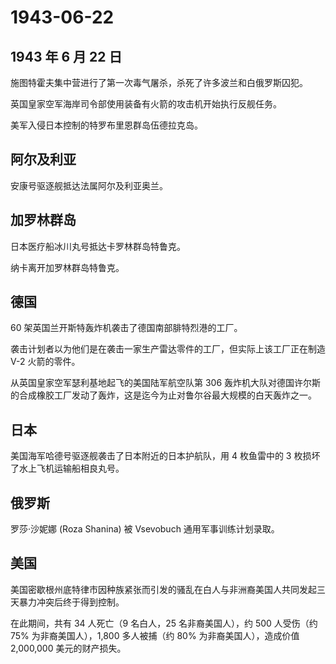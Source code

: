 # 1943-06-22

## 1943 年 6 月 22 日

施图特霍夫集中营进行了第一次毒气屠杀，杀死了许多波兰和白俄罗斯囚犯。

英国皇家空军海岸司令部使用装备有火箭的攻击机开始执行反舰任务。

美军入侵日本控制的特罗布里恩群岛伍德拉克岛。

## 阿尔及利亚

安康号驱逐舰抵达法属阿尔及利亚奥兰。

## 加罗林群岛

日本医疗船冰川丸号抵达卡罗林群岛特鲁克。

纳卡离开加罗林群岛特鲁克。

## 德国

60 架英国兰开斯特轰炸机袭击了德国南部腓特烈港的工厂。

袭击计划者以为他们是在袭击一家生产雷达零件的工厂，但实际上该工厂正在制造
V-2 火箭的零件。

从英国皇家空军瑟利基地起飞的美国陆军航空队第 306
轰炸机大队对德国许尔斯的合成橡胶工厂发动了轰炸，这是迄今为止对鲁尔谷最大规模的白天轰炸之一。

## 日本

美国海军哈德号驱逐舰袭击了日本附近的日本护航队，用 4 枚鱼雷中的 3
枚损坏了水上飞机运输船相良丸号。

## 俄罗斯

罗莎·沙妮娜 (Roza Shanina) 被 Vsevobuch 通用军事训练计划录取。

## 美国

美国密歇根州底特律市因种族紧张而引发的骚乱在白人与非洲裔美国人共同发起三天暴力冲突后终于得到控制。

在此期间，共有 34 人死亡（9 名白人，25 名非裔美国人），约 500 人受伤（约
75% 为非裔美国人），1,800 多人被捕（约 80% 为非裔美国人），造成价值
2,000,000 美元的财产损失。


